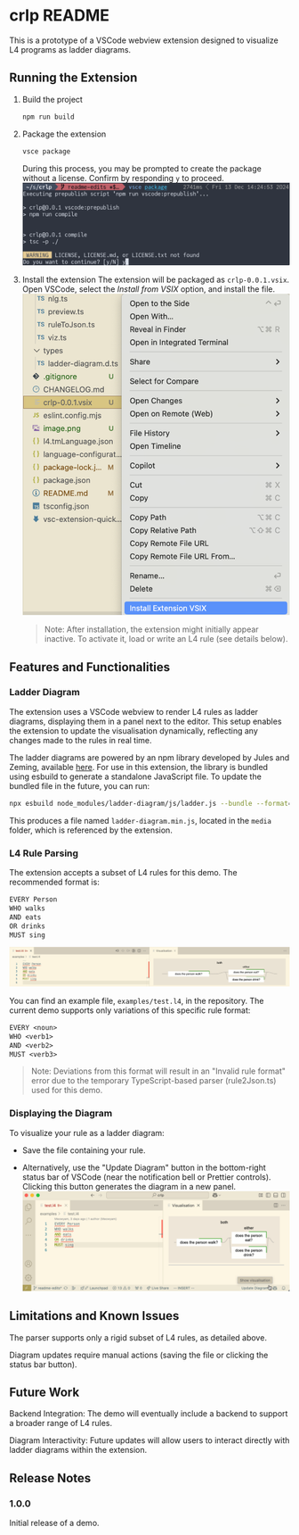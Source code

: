 # crlp README

This is a prototype of a VSCode webview extension designed to visualize L4 programs as ladder diagrams.

## Running the Extension

1. Build the project

    ```bash
    npm run build 
    ```

2. Package the extension

    ```bash
    vsce package
    ```

    During this process, you may be prompted to create the package without a license. Confirm by responding `y` to proceed.
    ![alt text](screenshots/create-package.png)

3. Install the extension
   The extension will be packaged as `crlp-0.0.1.vsix`. Open VSCode, select the *Install from VSIX* option, and install the file.
   ![alt text](screenshots/install-from-vsix.png)
   > Note: After installation, the extension might initially appear inactive. To activate it, load or write an L4 rule (see details below).

## Features and Functionalities

### Ladder Diagram

The extension uses a VSCode webview to render L4 rules as ladder diagrams, displaying them in a panel next to the editor. This setup enables the extension to update the visualisation dynamically, reflecting any changes made to the rules in real time.

The ladder diagrams are powered by an npm library developed by Jules and Zeming, available [here](https://github.com/JuliaPoo/ladder-diagram). For use in this extension, the library is bundled using esbuild to generate a standalone JavaScript file. To update the bundled file in the future, you can run:

```bash
npx esbuild node_modules/ladder-diagram/js/ladder.js --bundle --format=iife --global-name=LadderDiagram --outfile=media/ladder-diagram.min.js
```

This produces a file named `ladder-diagram.min.js`, located in the `media` folder, which is referenced by the extension.

### L4 Rule Parsing

The extension accepts a subset of L4 rules for this demo. The recommended format is:

```l4
EVERY Person
WHO walks
AND eats
OR drinks
MUST sing
```

![alt text](screenshots/ladder.png)

You can find an example file, `examples/test.l4`, in the repository. The current demo supports only variations of this specific rule format:

```l4
EVERY <noun>
WHO <verb1>
AND <verb2>
MUST <verb3>
```

> Note: Deviations from this format will result in an "Invalid rule format" error due to the temporary TypeScript-based parser (rule2Json.ts) used for this demo.

### Displaying the Diagram

To visualize your rule as a ladder diagram:

- Save the file containing your rule.

- Alternatively, use the "Update Diagram" button in the bottom-right status bar of VSCode (near the notification bell or Prettier controls). Clicking this button generates the diagram in a new panel.
![alt text](screenshots/update-viz.png)

## Limitations and Known Issues

The parser supports only a rigid subset of L4 rules, as detailed above.

Diagram updates require manual actions (saving the file or clicking the status bar button).

## Future Work

Backend Integration: The demo will eventually include a backend to support a broader range of L4 rules.

Diagram Interactivity: Future updates will allow users to interact directly with ladder diagrams within the extension.

## Release Notes

### 1.0.0

Initial release of a demo.
